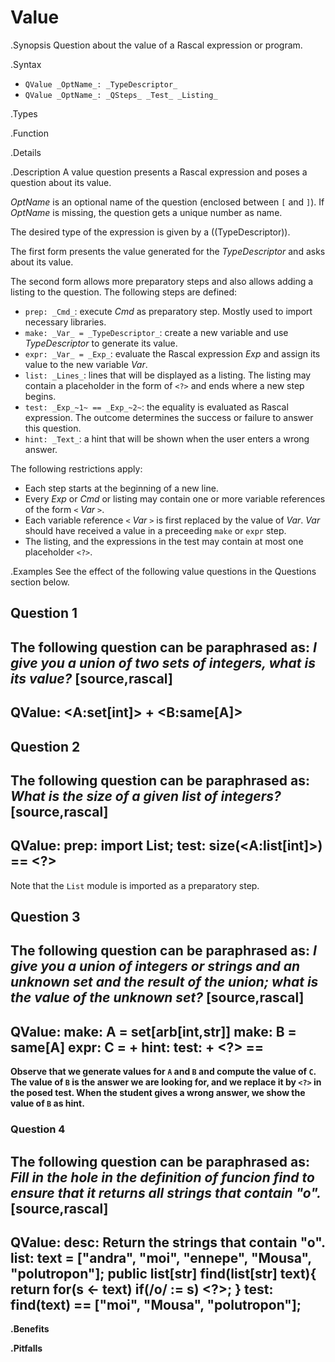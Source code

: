 # Value

.Synopsis
Question about the value of a Rascal expression or program.

.Syntax

*  `QValue _OptName_: _TypeDescriptor_`
*  `QValue _OptName_: _QSteps_ _Test_ _Listing_`

.Types

.Function

.Details

.Description
A value question presents a Rascal expression and poses a question about its value.

_OptName_ is an optional name of the question (enclosed between `[` and `]`).
If _OptName_ is missing, the question gets a unique number as name.

The desired type of the expression is given by a ((TypeDescriptor)).

The first form presents the value generated for the _TypeDescriptor_ and asks about its value.

The second form allows more preparatory steps and also allows adding a listing to the question.
The following steps are defined:

*  `prep: _Cmd_`: execute _Cmd_ as preparatory step. Mostly used to import necessary libraries.
*  `make: _Var_ = _TypeDescriptor_`: create a new variable and use _TypeDescriptor_ to generate its value.
*  `expr: _Var_ = _Exp_`: evaluate the Rascal expression _Exp_ and assign its value to the new variable _Var_.
*  `list: _Lines_`: lines that will be displayed as a listing. The listing may contain a placeholder in the form of `<?>` and
  ends where a new step begins.
*  `test: _Exp_~1~ == _Exp_~2~`: the equality is evaluated as Rascal expression. The outcome determines the success or failure to answer this question.
*  `hint: _Text_`: a hint that will be shown when the user enters a wrong answer.

The following restrictions apply:

*  Each step starts at the beginning of a new line.
*  Every _Exp_ or _Cmd_ or listing may contain one or more variable references of the form `<` _Var_ `>`.
*  Each variable reference `<` _Var_ `>` is first replaced by the value of _Var_.
   _Var_ should have received a value in a preceeding `make` or `expr` step.
*  The listing, and the expressions in the test may contain at most one placeholder `<?>`.

.Examples
See the effect of the following value questions in the Questions section below.

##  Question 1 

The following question can be paraphrased as: _I give you a union of two sets of integers, what is its value?_
[source,rascal]
----
QValue: <A:set[int]> + <B:same[A]>
----

##  Question 2 

The following question can be paraphrased as: _What is the size of a given list of integers?_
[source,rascal]
----
QValue:
prep: import List;
test: size(<A:list[int]>) == <?>
----
Note that the `List` module is imported as a preparatory step.

##  Question 3 

The following question can be paraphrased as: 
_I give you a union of integers or strings and an unknown set and the result of the union; what is the value of the unknown set?_
[source,rascal]
----
QValue:
make: A = set[arb[int,str]]
make: B = same[A]
expr: C = <A> + <B>
hint: <B>
test: <A> + <?> == <C>
----

Observe that we generate values for `A` and `B` and compute the value of `C`.
The value of `B` is the answer we are looking for, and we replace it by `<?>` in the posed test.
When the student gives a wrong answer, we show the value of `B` as hint.

###  Question 4

The following question can be paraphrased as: 
_Fill in the hole in the definition of funcion find to ensure that it returns all strings that contain "o"._
[source,rascal]
----
QValue:
desc: Return the strings that contain "o".
list:
text = ["andra", "moi", "ennepe", "Mousa", "polutropon"];
public list[str] find(list[str] text){
  return
    for(s <- text)
      if(/o/ := s)
        <?>;
}
test: find(text) == ["moi", "Mousa", "polutropon"];
----

.Benefits

.Pitfalls

